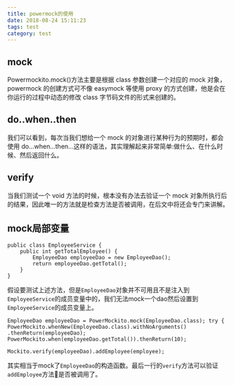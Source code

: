 ```yaml
---
title: powermock的使用
date: 2018-08-24 15:11:23
tags: test
category: test
---
```



## mock
Powermockito.mock()方法主要是根据 class 参数创建一个对应的 mock 对象， powermock 的创建方式可不像 easymock 等使用 proxy 的方式创建，他是会在你运行的过程中动态的修改 class 字节码文件的形式来创建的。

## do..when..then
我们可以看到，每次当我们想给一个 mock 的对象进行某种行为的预期时，都会使用 do...when...then...这样的语法，其实理解起来非常简单:做什么、在什么时候、然后返回什么。

## verify
当我们测试一个 void 方法的时候，根本没有办法去验证一个 mock 对象所执行后的结果，因此唯一的方法就是检查方法是否被调用，在后文中将还会专门来讲解。

## mock局部变量
    public class EmployeeService {
        public int getTotalEmployee() {
            EmployeeDao employeeDao = new EmployeeDao(); 
            return employeeDao.getTotal();
        }
    }
假设要测试上述方法，但是`EmployeeDao`对象并不可用且不是注入到`EmployeeService`的成员变量中的，我们无法mock一个dao然后设置到`EmployeeService`的成员变量上。

    EmployeeDao employeeDao = PowerMockito.mock(EmployeeDao.class); try {
    PowerMockito.whenNew(EmployeeDao.class).withNoArguments() .thenReturn(employeeDao);
    PowerMockito.when(employeeDao.getTotal()).thenReturn(10);

    Mockito.verify(employeeDao).addEmployee(employee);
其实相当于mock了`EmployeeDao`的构造函数。最后一行的`verify`方法可以验证`addEmployee`方法是否被调用了。

## 
